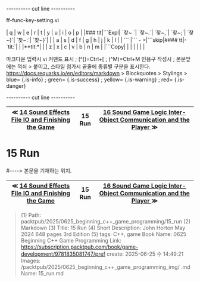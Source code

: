 
---------- cut line ----------

ff-func-key-setting.vi

| q     | w     | e     | r     | t     | y     | u     | i     | o     | p     |
|### tit|\`\`\`Expl| \`찾~ \`| \`찾~.\`| \`찾~,\`| \`찾~;\`| \`찾~)\`| \`찾~:\`| \`찾~}\`|       |
| a     | s     | d     | f     | g     | h     | j     | k     | l     |
| \`\`\`   |\`\`\` - >|\`\`\`skip|#### tt|-\`tit:\`|       |       |**tit:*|       |
| z     | x     | c     | v     | b     | n     | m     |
|\`\`\`Copy|       |       |       |       |       |       |

마크다운 입력시 vi 커맨드 표시 ; (^[)=Ctrl+[ ; (^M)=Ctrl+M
인용구 작성시 ; 본문앞에는 꺽쇠 > 붙이고, 스타일 첨가시 끝줄에 종류별 구분을 표시한다.
https://docs.requarks.io/en/editors/markdown > Blockquotes > Stylings >
blue= {.is-info} ; green= {.is-success} ; yellow= {.is-warning} ; red= {.is-danger}

---------- cut line ----------

| ≪ [ 14 Sound Effects File IO and Finishing the Game ](/packtpub/2025/0625_beginning_c++_game_programming/14_sound_effects_file_io_and_finishing_the_game) | 15 Run | [ 16 Sound Game Logic Inter-Object Communication and the Player ](/packtpub/2025/0625_beginning_c++_game_programming/16_sound_game_logic_inter-object_communication_and_the_player) ≫ |
|:----:|:----:|:----:|

# 15 Run
#----> 본문을 기재하는 위치.



| ≪ [ 14 Sound Effects File IO and Finishing the Game ](/packtpub/2025/0625_beginning_c++_game_programming/14_sound_effects_file_io_and_finishing_the_game) | 15 Run | [ 16 Sound Game Logic Inter-Object Communication and the Player ](/packtpub/2025/0625_beginning_c++_game_programming/16_sound_game_logic_inter-object_communication_and_the_player) ≫ |
|:----:|:----:|:----:|

> (1) Path: packtpub/2025/0625_beginning_c++_game_programming/15_run
> (2) Markdown
> (3) Title: 15 Run
> (4) Short Description: John Horton May 2024 648 pages 3rd Edition
> (5) tags: C++, game
> Book Name: 0625 Beginning C++ Game Programming
> Link: https://subscription.packtpub.com/book/game-development/9781835081747/pref
> create: 2025-06-25 수 14:49:21
> Images: /packtpub/2025/0625_beginning_c++_game_programming_img/
> .md Name: 15_run.md

